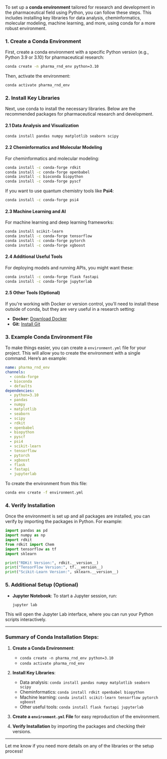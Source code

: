 To set up a **conda environment** tailored for research and development in the pharmaceutical field using Python, you can follow these steps. This includes installing key libraries for data analysis, cheminformatics, molecular modeling, machine learning, and more, using conda for a more robust environment.

### 1. **Create a Conda Environment**

First, create a conda environment with a specific Python version (e.g., Python 3.9 or 3.10) for pharmaceutical research:

```bash
conda create -n pharma_rnd_env python=3.10
```

Then, activate the environment:

```bash
conda activate pharma_rnd_env
```

### 2. **Install Key Libraries**

Next, use conda to install the necessary libraries. Below are the recommended packages for pharmaceutical research and development.

#### 2.1 **Data Analysis and Visualization**

```bash
conda install pandas numpy matplotlib seaborn scipy
```

#### 2.2 **Cheminformatics and Molecular Modeling**

For cheminformatics and molecular modeling:

```bash
conda install -c conda-forge rdkit
conda install -c conda-forge openbabel
conda install -c bioconda biopython
conda install -c conda-forge pyscf
```

If you want to use quantum chemistry tools like **Psi4**:

```bash
conda install -c conda-forge psi4
```

#### 2.3 **Machine Learning and AI**

For machine learning and deep learning frameworks:

```bash
conda install scikit-learn
conda install -c conda-forge tensorflow
conda install -c conda-forge pytorch
conda install -c conda-forge xgboost
```

#### 2.4 **Additional Useful Tools**

For deploying models and running APIs, you might want these:

```bash
conda install -c conda-forge flask fastapi
conda install -c conda-forge jupyterlab
```

#### 2.5 **Other Tools (Optional)**

If you're working with Docker or version control, you'll need to install these outside of conda, but they are very useful in a research setting:

- **Docker**: [Download Docker](https://www.docker.com/get-started)
- **Git**: [Install Git](https://git-scm.com/)

### 3. **Example Conda Environment File**

To make things easier, you can create a `environment.yml` file for your project. This will allow you to create the environment with a single command. Here’s an example:

```yaml
name: pharma_rnd_env
channels:
  - conda-forge
  - bioconda
  - defaults
dependencies:
  - python=3.10
  - pandas
  - numpy
  - matplotlib
  - seaborn
  - scipy
  - rdkit
  - openbabel
  - biopython
  - pyscf
  - psi4
  - scikit-learn
  - tensorflow
  - pytorch
  - xgboost
  - flask
  - fastapi
  - jupyterlab
```

To create the environment from this file:

```bash
conda env create -f environment.yml
```

### 4. **Verify Installation**

Once the environment is set up and all packages are installed, you can verify by importing the packages in Python. For example:

```python
import pandas as pd
import numpy as np
import rdkit
from rdkit import Chem
import tensorflow as tf
import sklearn

print("RDKit Version:", rdkit.__version__)
print("TensorFlow Version:", tf.__version__)
print("Scikit-Learn Version:", sklearn.__version__)
```

### 5. **Additional Setup (Optional)**

- **Jupyter Notebook**: To start a Jupyter session, run:
  
  ```bash
  jupyter lab
  ```

This will open the Jupyter Lab interface, where you can run your Python scripts interactively.

---

### Summary of Conda Installation Steps:

1. **Create a Conda Environment**:
   - `conda create -n pharma_rnd_env python=3.10`
   - `conda activate pharma_rnd_env`

2. **Install Key Libraries**:
   - Data analysis: `conda install pandas numpy matplotlib seaborn scipy`
   - Cheminformatics: `conda install rdkit openbabel biopython`
   - Machine learning: `conda install scikit-learn tensorflow pytorch xgboost`
   - Other useful tools: `conda install flask fastapi jupyterlab`

3. **Create a `environment.yml` File** for easy reproduction of the environment.

4. **Verify Installation** by importing the packages and checking their versions.

---

Let me know if you need more details on any of the libraries or the setup process!